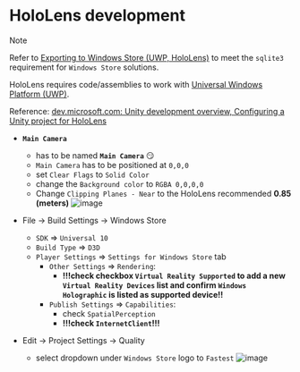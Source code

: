 # HoloLens development

> [!NOTE]
> Refer to [Exporting to Windows Store (UWP, HoloLens)](windowsstore-uwp-hololens.md) to meet the `sqlite3` requirement for `Windows Store` solutions.

HoloLens requires code/assemblies to work with [Universal Windows Platform (UWP)](https://developer.microsoft.com/en-us/windows/apps).

Reference: [dev.microsoft.com: Unity development overview, Configuring a Unity project for HoloLens](https://developer.microsoft.com/en-us/windows/holographic/unity_development_overview)
  * **`Main Camera`**
    * has to be named **`Main Camera`** 😏
    * `Main Camera` has to be positioned at `0,0,0`
    * set `Clear Flags`  to `Solid Color`
    * change the `Background color` to `RGBA 0,0,0,0`
    * Change `Clipping Planes - Near` to the HoloLens recommended **0.85 (meters)**
      ![image](images/hololens/hololens-main-camera.png)

  * File -> Build Settings -> Windows Store
    * `SDK` => `Universal 10`
    * `Build Type` => `D3D`
    * `Player Settings` => `Settings for Windows Store` tab
      * `Other Settings` => `Rendering`:
        * **!!!check checkbox `Virtual Reality Supported` to add a new `Virtual Reality Devices` list and confirm `Windows Holographic` is listed as supported device!!**
      * `Publish Settings` => `Capabilities`:
        * check `SpatialPerception`
        * **!!!check `InternetClient`!!!**

   * Edit -> Project Settings -> Quality
     * select dropdown under `Windows Store` logo to `Fastest`
     ![image](images/hololens/hololens-projectsettings-qualitysettings.png)
